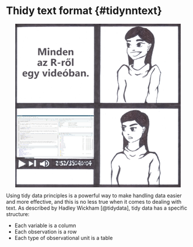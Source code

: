 # Thidy text format {#tidynntext}

<img src="images/ch_02_small.png" width="90%" style="display: block; margin: auto;" />


Using tidy data principles is a powerful way to make handling data easier and more effective, and this is no less true when it comes to dealing with text. As described by Hadley Wickham [@tidydata], tidy data has a specific structure:

* Each variable is a column
* Each observation is a row
* Each type of observational unit is a table

